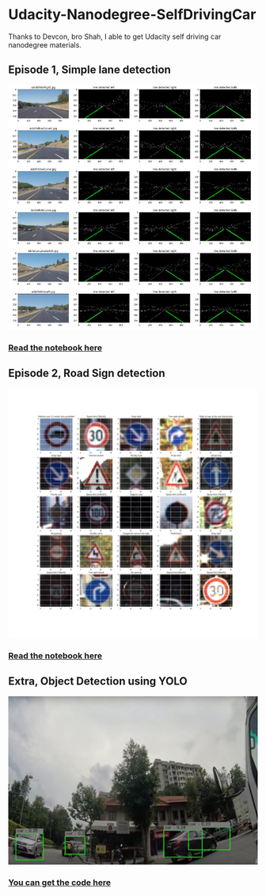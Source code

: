 # Udacity-Nanodegree-SelfDrivingCar
Thanks to Devcon, bro Shah, I able to get Udacity self driving car nanodegree materials.

## Episode 1, Simple lane detection
![alt text](Episode1_SimpleLaneDetection/test_images/output.png)
### [Read the notebook here](https://github.com/huseinzol05/Udacity-Nanodegree-SelfDrivingCar/blob/master/Episode1_SimpleLaneDetection/Main-LaneDetection.ipynb)
## Episode 2, Road Sign detection
![alt text](signboard-detection/output.png)
### [Read the notebook here](https://github.com/huseinzol05/Udacity-Nanodegree-SelfDrivingCar/blob/master/signboard-detection/sign-detection.ipynb)
## Extra, Object Detection using YOLO
![alt text](yolo/4.png)
### [You can get the code here](https://github.com/huseinzol05/YOLO-Object-Detection-Tensorflow)


